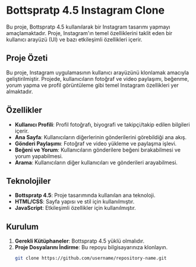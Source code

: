 # Bottspratp 4.5 Instagram Clone

Bu proje, Bottspratp 4.5 kullanılarak bir Instagram tasarımı yapmayı amaçlamaktadır. Proje, Instagram'ın temel özelliklerini taklit eden bir kullanıcı arayüzü (UI) ve bazı etkileşimli özellikleri içerir. 

## Proje Özeti

Bu proje, Instagram uygulamasının kullanıcı arayüzünü klonlamak amacıyla geliştirilmiştir. Projede, kullanıcıların fotoğraf ve video paylaşımı, beğenme, yorum yapma ve profil görüntüleme gibi temel Instagram özellikleri yer almaktadır.

## Özellikler

- **Kullanıcı Profili**: Profil fotoğrafı, biyografi ve takipçi/takip edilen bilgileri içerir.
- **Ana Sayfa**: Kullanıcıların diğerlerinin gönderilerini görebildiği ana akış.
- **Gönderi Paylaşımı**: Fotoğraf ve video yükleme ve paylaşma işlevi.
- **Beğeni ve Yorum**: Kullanıcıların gönderilere beğeni bırakabilmesi ve yorum yapabilmesi.
- **Arama**: Kullanıcıların diğer kullanıcıları ve gönderileri arayabilmesi.

## Teknolojiler

- **Bottspratp 4.5**: Proje tasarımında kullanılan ana teknoloji.
- **HTML/CSS**: Sayfa yapısı ve stil için kullanılmıştır.
- **JavaScript**: Etkileşimli özellikler için kullanılmıştır.

## Kurulum

1. **Gerekli Kütüphaneler**: Bottspratp 4.5 yüklü olmalıdır.
2. **Proje Dosyalarını İndirme**: Bu repoyu bilgisayarınıza klonlayın.
   ```bash
   git clone https://github.com/username/repository-name.git
